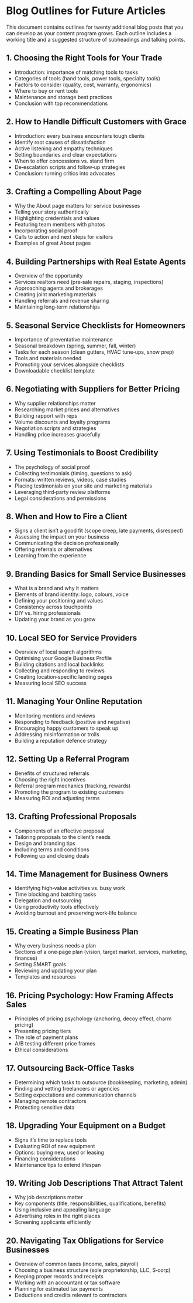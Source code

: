 # Blog Outlines for Future Articles

This document contains outlines for twenty additional blog posts that you can develop as your content program grows. Each outline includes a working title and a suggested structure of subheadings and talking points.

## 1. Choosing the Right Tools for Your Trade
- Introduction: importance of matching tools to tasks
- Categories of tools (hand tools, power tools, specialty tools)
- Factors to consider (quality, cost, warranty, ergonomics)
- Where to buy or rent tools
- Maintenance and storage best practices
- Conclusion with top recommendations

## 2. How to Handle Difficult Customers with Grace
- Introduction: every business encounters tough clients
- Identify root causes of dissatisfaction
- Active listening and empathy techniques
- Setting boundaries and clear expectations
- When to offer concessions vs. stand firm
- De‑escalation scripts and follow‑up strategies
- Conclusion: turning critics into advocates

## 3. Crafting a Compelling About Page
- Why the About page matters for service businesses
- Telling your story authentically
- Highlighting credentials and values
- Featuring team members with photos
- Incorporating social proof
- Calls to action and next steps for visitors
- Examples of great About pages

## 4. Building Partnerships with Real Estate Agents
- Overview of the opportunity
- Services realtors need (pre‑sale repairs, staging, inspections)
- Approaching agents and brokerages
- Creating joint marketing materials
- Handling referrals and revenue sharing
- Maintaining long‑term relationships

## 5. Seasonal Service Checklists for Homeowners
- Importance of preventative maintenance
- Seasonal breakdown (spring, summer, fall, winter)
- Tasks for each season (clean gutters, HVAC tune‑ups, snow prep)
- Tools and materials needed
- Promoting your services alongside checklists
- Downloadable checklist template

## 6. Negotiating with Suppliers for Better Pricing
- Why supplier relationships matter
- Researching market prices and alternatives
- Building rapport with reps
- Volume discounts and loyalty programs
- Negotiation scripts and strategies
- Handling price increases gracefully

## 7. Using Testimonials to Boost Credibility
- The psychology of social proof
- Collecting testimonials (timing, questions to ask)
- Formats: written reviews, videos, case studies
- Placing testimonials on your site and marketing materials
- Leveraging third‑party review platforms
- Legal considerations and permissions

## 8. When and How to Fire a Client
- Signs a client isn’t a good fit (scope creep, late payments, disrespect)
- Assessing the impact on your business
- Communicating the decision professionally
- Offering referrals or alternatives
- Learning from the experience

## 9. Branding Basics for Small Service Businesses
- What is a brand and why it matters
- Elements of brand identity: logo, colours, voice
- Defining your positioning and values
- Consistency across touchpoints
- DIY vs. hiring professionals
- Updating your brand as you grow

## 10. Local SEO for Service Providers
- Overview of local search algorithms
- Optimising your Google Business Profile
- Building citations and local backlinks
- Collecting and responding to reviews
- Creating location‑specific landing pages
- Measuring local SEO success

## 11. Managing Your Online Reputation
- Monitoring mentions and reviews
- Responding to feedback (positive and negative)
- Encouraging happy customers to speak up
- Addressing misinformation or trolls
- Building a reputation defence strategy

## 12. Setting Up a Referral Program
- Benefits of structured referrals
- Choosing the right incentives
- Referral program mechanics (tracking, rewards)
- Promoting the program to existing customers
- Measuring ROI and adjusting terms

## 13. Crafting Professional Proposals
- Components of an effective proposal
- Tailoring proposals to the client’s needs
- Design and branding tips
- Including terms and conditions
- Following up and closing deals

## 14. Time Management for Business Owners
- Identifying high‑value activities vs. busy work
- Time blocking and batching tasks
- Delegation and outsourcing
- Using productivity tools effectively
- Avoiding burnout and preserving work‑life balance

## 15. Creating a Simple Business Plan
- Why every business needs a plan
- Sections of a one‑page plan (vision, target market, services, marketing, finances)
- Setting SMART goals
- Reviewing and updating your plan
- Templates and resources

## 16. Pricing Psychology: How Framing Affects Sales
- Principles of pricing psychology (anchoring, decoy effect, charm pricing)
- Presenting pricing tiers
- The role of payment plans
- A/B testing different price frames
- Ethical considerations

## 17. Outsourcing Back‑Office Tasks
- Determining which tasks to outsource (bookkeeping, marketing, admin)
- Finding and vetting freelancers or agencies
- Setting expectations and communication channels
- Managing remote contractors
- Protecting sensitive data

## 18. Upgrading Your Equipment on a Budget
- Signs it’s time to replace tools
- Evaluating ROI of new equipment
- Options: buying new, used or leasing
- Financing considerations
- Maintenance tips to extend lifespan

## 19. Writing Job Descriptions That Attract Talent
- Why job descriptions matter
- Key components (title, responsibilities, qualifications, benefits)
- Using inclusive and appealing language
- Advertising roles in the right places
- Screening applicants efficiently

## 20. Navigating Tax Obligations for Service Businesses
- Overview of common taxes (income, sales, payroll)
- Choosing a business structure (sole proprietorship, LLC, S‑corp)
- Keeping proper records and receipts
- Working with an accountant or tax software
- Planning for estimated tax payments
- Deductions and credits relevant to contractors
